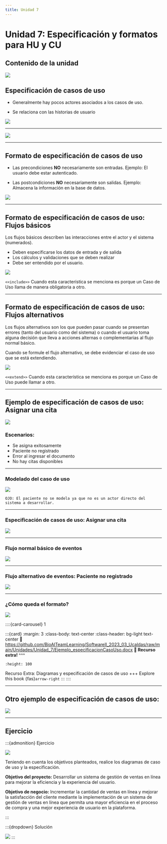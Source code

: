 ```yaml
---
title: Unidad 7
---
```

# Unidad 7: Especificación y formatos para HU y CU

## Contenido de la unidad

<img src="_static/images/contenidoU7.png"/>

## Especificación de casos de uso

* Generalmente hay pocos actores asociados a los casos de uso.

* Se relaciona con las historias de usuario

<img src="_static/images/U7_1.png"/>

---

<img src="_static/images/U7_2.png"/>

---

## Formato de especificación de casos de uso

* Las precondiciones **NO** necesariamente son entradas. Ejemplo: El usuario debe estar autenticado.

* Las postcondiciones **NO** necesariamente son salidas. Ejemplo: Almacena la información en la base de datos.


<img src="_static/images/U7_3.png"/>

---

## Formato de especificación de casos de uso: Flujos básicos

Los flujos básicos describen las interacciones entre el actor y el sistema (numerados).

* Deben especificarse los datos de entrada y de salida 
* Los cálculos y validaciones que se deben realizar
* Debe ser entendido por el usuario.


<img src="_static/images/U7_4.png"/>

```<<include>>``` Cuando esta característica se menciona es porque un Caso de Uso llama de manera obligatoria a otro.

---

## Formato de especificación de casos de uso: Flujos alternativos


Los flujos alternativos son los que pueden pasar cuando se presentan errores (tanto del usuario como del sistema) 
o cuando el usuario toma alguna decisión que lleva a acciones alternas o complementarias al flujo normal básico.

Cuando se formule el flujo alternativo, se debe evidenciar el caso de uso que se está extendiendo. 

<img src="_static/images/U7_5.png"/>

```<<extend>>``` Cuando esta característica se menciona es porque un Caso de Uso puede llamar a otro.

---
## Ejemplo de especificación de casos de uso: Asignar una cita

<img src="_static/images/U7_6.png"/>


### Escenarios:

* Se asigna exitosamente
* Paciente  no registrado
* Error al ingresar el documento
* No hay citas disponibles

---

### Modelado del caso de uso

<img src="_static/images/U7_7.png"/>

```{warning}
OJO: El paciente no se modela ya que no es un actor directo del sistema a desarrollar. 
```

---

### Especificación de casos de uso: Asignar una cita

<img src="_static/images/U7_8.png"/>

---
###  Flujo normal básico de eventos

<img src="_static/images/U7_8_1.png"/>

---

### Flujo alternativo de eventos: Paciente no registrado

<img src="_static/images/U7_9.png"/>

---

### ¿Cómo queda el formato?

<img src="_static/images/U7_10.png"/>


::::{card-carousel} 1

:::{card}
:margin: 3
:class-body: text-center
:class-header: bg-light text-center
:link: https://github.com/BioAITeamLearning/SoftwareII_2023_03_Ucaldas/raw/main/Unidades/Unidad_7/Ejemplo_especificacionCasoUso.docx
**💬 Recurso extra!**
^^^
```{image} https://gcloud.devoteam.com/wp-content/uploads/sites/32/2021/08/Google_Docs_logo_2014-2020.svg.png
:height: 100
```

Recurso Extra: Diagramas y especificación de casos de uso
+++
Explore this book {fas}`arrow-right`
:::
::::

---

## Otro ejemplo de especificación de casos de uso:

<img src="_static/images/U7_11.png"/>

---

## Ejercicio

:::{admonition} Ejercicio

<img src="https://www.acentoespanol.com/wp-content/uploads/2019/11/2e1ax_nomad_entry_shutterstock_129399062.jpg"/>

Teniendo en cuenta los objetivos planteados, realice los diagramas de caso de uso y la especificación.

**Objetivo del proyecto:** Desarrollar un sistema de gestión de ventas en línea para mejorar la eficiencia y la experiencia del usuario.

**Objetivo de negocio:** Incrementar la cantidad de ventas en línea y mejorar la satisfacción del cliente mediante la implementación de un sistema de gestión de ventas en línea que permita una mayor eficiencia en el proceso de compra y una mejor experiencia de usuario en la plataforma.

:::

:::{dropdown} Solución

<img src="_static/images/U7_12.png"/>
:::